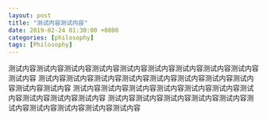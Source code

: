 ```yaml
---
layout: post
title: "测试内容测试内容"
date: 2019-02-24 01:30:00 +0800
categories: [philosophy]
tags: [Philosophy]
---
```


测试内容测试内容测试内容测试内容测试内容测试内容测试内容测试内容测试内容测试内容
测试内容测试内容测试内容测试内容测试内容测试内容测试内容测试内容测试内容测试内容
测试内容测试内容测试内容测试内容测试内容测试内容测试内容测试内容测试内容测试内容
测试内容测试内容测试内容测试内容测试内容测试内容测试内容测试内容测试内容测试内容
